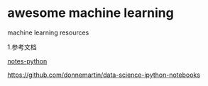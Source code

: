 # awesome machine learning
machine learning resources

1.参考文档

[notes-python](http://nbviewer.jupyter.org/github/lijin-THU/notes-python/blob/master/02-python-essentials/02.01-a-tour-of-python.ipynb)

https://github.com/donnemartin/data-science-ipython-notebooks
